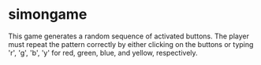 # simongame
This game generates a random sequence of activated buttons.  The player must repeat the pattern correctly by either clicking on the buttons or typing 'r', 'g', 'b', 'y' for red, green, blue, and yellow, respectively.
